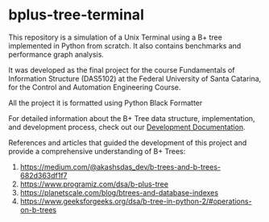 # bplus-tree-terminal

This repository is a simulation of a Unix Terminal using a B+ tree implemented in Python from scratch. It also contains benchmarks and performance graph analysis.

It was developed as the final project for the course Fundamentals of Information Structure (DAS5102) at the Federal University of Santa Catarina, for the Control and Automation Engineering Course.

All the project it is formatted using Python Black Formatter

For detailed information about the B+ Tree data structure, implementation, and development process, check out our [Development Documentation](DEVELOPMENT.md).

References and articles that guided the development of this project and provide a comprehensive understanding of B+ Trees:

1. https://medium.com/@akashsdas_dev/b-trees-and-b-trees-682d363df1f7
2. https://www.programiz.com/dsa/b-plus-tree
3. https://planetscale.com/blog/btrees-and-database-indexes
4. https://www.geeksforgeeks.org/dsa/b-tree-in-python-2/#operations-on-b-trees
